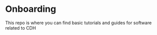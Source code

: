 # Onboarding
This repo is where you can find basic tutorials and guides for software related to CDH
